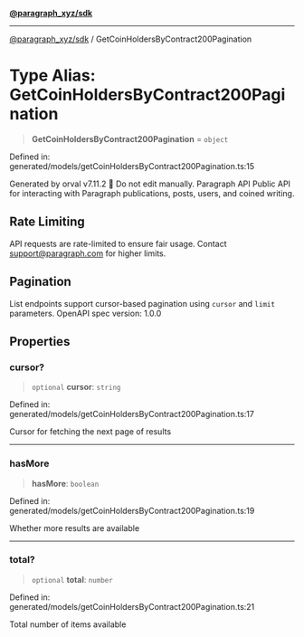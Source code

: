 [**@paragraph_xyz/sdk**](../README.md)

***

[@paragraph_xyz/sdk](../README.md) / GetCoinHoldersByContract200Pagination

# Type Alias: GetCoinHoldersByContract200Pagination

> **GetCoinHoldersByContract200Pagination** = `object`

Defined in: generated/models/getCoinHoldersByContract200Pagination.ts:15

Generated by orval v7.11.2 🍺
Do not edit manually.
Paragraph API
Public API for interacting with Paragraph publications, posts, users, and coined writing.

## Rate Limiting
API requests are rate-limited to ensure fair usage. Contact support@paragraph.com for higher limits.

## Pagination
List endpoints support cursor-based pagination using `cursor` and `limit` parameters.
OpenAPI spec version: 1.0.0

## Properties

### cursor?

> `optional` **cursor**: `string`

Defined in: generated/models/getCoinHoldersByContract200Pagination.ts:17

Cursor for fetching the next page of results

***

### hasMore

> **hasMore**: `boolean`

Defined in: generated/models/getCoinHoldersByContract200Pagination.ts:19

Whether more results are available

***

### total?

> `optional` **total**: `number`

Defined in: generated/models/getCoinHoldersByContract200Pagination.ts:21

Total number of items available
